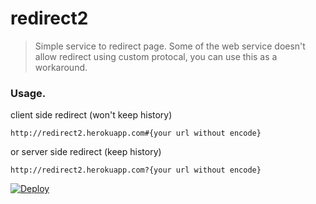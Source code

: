 # redirect2
> Simple service to redirect page.
> Some of the web service doesn't allow redirect using custom protocal, you can use this as a workaround.


### Usage.

client side redirect (won't keep history)

```
http://redirect2.herokuapp.com#{your url without encode}
```

or server side redirect (keep history)

```
http://redirect2.herokuapp.com?{your url without encode}
```



[![Deploy](https://www.herokucdn.com/deploy/button.svg)](https://heroku.com/deploy?template=https://github.com/ste80/redirect2/tree/master)
